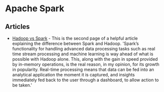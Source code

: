 Apache Spark
===

Articles
---
* [Hadoop vs Spark](http://www.forbes.com/sites/bernardmarr/2015/06/22/spark-or-hadoop-which-is-the-best-big-data-framework/2/) - This is the second page of a helpful article explaining the difference between Spark and Hadoop. 'Spark’s functionality for handling advanced data processing tasks such as real time stream processing and machine learning is way ahead of what is possible with Hadoop alone. This, along with the gain in speed provided by in-memory operations, is the real reason, in my opinion, for its growth in popularity. Real-time processing means that data can be fed into an analytical application the moment it is captured, and insights immediately fed back to the user through a dashboard, to allow action to be taken.'
